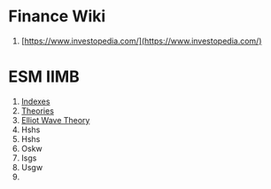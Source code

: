# Finance Wiki
1. [https://www.investopedia.com/](https://www.investopedia.com/)



# ESM IIMB
1. [Indexes](https://bigcharts.marketwatch.com/markets/indexes.asp)
2. [Theories](https://www.researchgate.net/publication/266476679_The_Application_of_Fibonacci_Sequence_and_Elliot_Wave_Theory_in_Predicting_Security_Price_Movements_A_Survey)
3. [Elliot Wave Theory](https://www.elliottwave.com/education/)
4. Hshs
5. Hshs
6. Oskw
7. Isgs
8. Usgw
9. 


